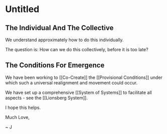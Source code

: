 # Untitled

## The Individual And The Collective 

We understand approximately how to do this individually. 

The question is: How can we do this collectively, before it is too late? 



## The Conditions For Emergence

We have been working to [[Co-Create]] the [[Provisional Conditions]] under which such a universal realignment and movement could occur. 

We have set up a comprehensive [[System of Systems]] to facilitate all aspects - see the [[Lionsberg System]]. 

I hope this helps. 

Much Love, 

~ J 











